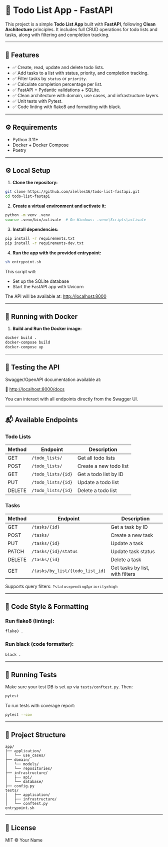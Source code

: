 # 📝 Todo List App - FastAPI

This project is a simple **Todo List App** built with **FastAPI**, following **Clean Architecture** principles. It includes full CRUD operations for todo lists and tasks, along with filtering and completion tracking.

---

## 📌 Features

- ✅ Create, read, update and delete todo lists.
- ✅ Add tasks to a list with status, priority, and completion tracking.
- ✅ Filter tasks by `status` or `priority`.
- ✅ Calculate completion percentage per list.
- ✅ FastAPI + Pydantic validations + SQLite.
- ✅ Clean architecture with domain, use cases, and infrastructure layers.
- ✅ Unit tests with Pytest.
- ✅ Code linting with flake8 and formatting with black.

---

## ⚙️ Requirements

- Python 3.11+
- Docker + Docker Compose
- Poetry

---

## ⚙️ Local Setup

1. **Clone the repository:**

```bash
git clone https://github.com/alelles16/todo-list-fastapi.git
cd todo-list-fastapi
```

2. **Create a virtual environment and activate it:**

```bash
python -m venv .venv
source .venv/bin/activate  # On Windows: .venv\Scripts\activate
```

3. **Install dependencies:**

```bash
pip install -r requirements.txt
pip install -r requirements-dev.txt
```

4. **Run the app with the provided entrypoint:**

```bash
sh entrypoint.sh
```

This script will:
- Set up the SQLite database
- Start the FastAPI app with Uvicorn

The API will be available at: [http://localhost:8000](http://localhost:8000)

---

## 🐳 Running with Docker

1. **Build and Run the Docker image:**

```bash
docker build .
docker-compose build
docker-compose up
```

---

## 🧪 Testing the API

Swagger/OpenAPI documentation available at:

🔗 [http://localhost:8000/docs](http://localhost:8000/docs)

You can interact with all endpoints directly from the Swagger UI.

---

## 📬 Available Endpoints

### Todo Lists

| Method | Endpoint             | Description                  |
|--------|----------------------|------------------------------|
| GET    | `/todo_lists/`       | Get all todo lists           |
| POST   | `/todo_lists/`       | Create a new todo list       |
| GET    | `/todo_lists/{id}`   | Get a todo list by ID        |
| PUT    | `/todo_lists/{id}`   | Update a todo list           |
| DELETE | `/todo_lists/{id}`   | Delete a todo list           |

### Tasks

| Method | Endpoint                           | Description                            |
|--------|------------------------------------|----------------------------------------|
| GET    | `/tasks/{id}`                      | Get a task by ID                       |
| POST   | `/tasks/`                          | Create a new task                      |
| PUT    | `/tasks/{id}`                      | Update a task                          |
| PATCH  | `/tasks/{id}/status`               | Update task status                     |
| DELETE | `/tasks/{id}`                      | Delete a task                          |
| GET    | `/tasks/by_list/{todo_list_id}`    | Get tasks by list, with filters        |

Supports query filters: `?status=pending&priority=high`

---

## 🧹 Code Style & Formatting

### Run flake8 (linting):

```bash
flake8 .
```

### Run black (code formatter):

```bash
black .
```

---

## 🧪 Running Tests

Make sure your test DB is set up via `tests/conftest.py`. Then:

```bash
pytest
```

To run tests with coverage report:

```bash
pytest --cov
```

---

## 📁 Project Structure

```
app/
├── application/
│   └── use_cases/
├── domain/
│   └── models/
│   └── repositories/
├── infrastructure/
│   ├── api/
│   └── database/
├── config.py
tests/
│   ├── application/
│   ├── infrastructure/
│   └── conftest.py
entrypoint.sh
```

---

## 🧾 License

MIT © Your Name
